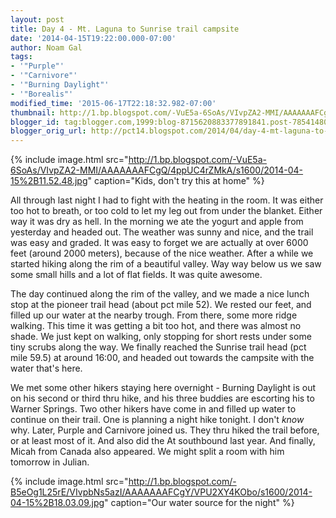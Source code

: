 ```yaml
---
layout: post
title: Day 4 - Mt. Laguna to Sunrise trail campsite
date: '2014-04-15T19:22:00.000-07:00'
author: Noam Gal
tags:
- '"Purple"'
- '"Carnivore"'
- '"Burning Daylight"'
- '"Borealis"'
modified_time: '2015-06-17T22:18:32.982-07:00'
thumbnail: http://1.bp.blogspot.com/-VuE5a-6SoAs/VIvpZA2-MMI/AAAAAAAFCgQ/4ppUC4rZMkA/s72-c/2014-04-15%2B11.52.48.jpg
blogger_id: tag:blogger.com,1999:blog-8715620883377891841.post-7854148073280820141
blogger_orig_url: http://pct14.blogspot.com/2014/04/day-4-mt-laguna-to-paradise-trail.html
---
```


{% include image.html src="http://1.bp.blogspot.com/-VuE5a-6SoAs/VIvpZA2-MMI/AAAAAAAFCgQ/4ppUC4rZMkA/s1600/2014-04-15%2B11.52.48.jpg" caption="Kids, don't try this at home" %}

All through last night I had to fight with the heating in the room. It was either too hot to breath, or too cold to let my leg out from under the blanket. Either way it was dry as hell. In the morning we ate the yogurt and apple from yesterday and headed out. The weather was sunny and nice, and the trail was easy and graded. It was easy to forget we are actually at over 6000 feet (around 2000 meters), because of the nice weather. After a while we started hiking along the rim of a beautiful valley. Way way below us we saw some small hills and a lot of flat fields. It was quite awesome.

The day continued along the rim of the valley, and we made a nice lunch stop at the pioneer trail head (about pct mile 52). We rested our feet, and filled up our water at the nearby trough. From there, some more ridge walking. This time it was getting a bit too hot, and there was almost no shade. We just kept on walking, only stopping for short rests under some tiny scrubs along the way. We finally reached the Sunrise trail head (pct mile 59.5) at around 16:00, and headed out towards the campsite with the water that's here.

We met some other hikers staying here overnight - Burning Daylight is out on his second or third thru hike, and his three buddies are escorting his to Warner Springs. Two other hikers have come in and filled up water to continue on their trail. One is planning a night hike tonight. I don't _know_ why. Later, Purple and Carnivore joined us. They thru hiked the trail before, or at least most of it. And also did the At southbound last year. And finally, Micah from Canada also appeared. We might split a room with him tomorrow in Julian.

{% include image.html src="http://1.bp.blogspot.com/-B5eOg1L25rE/VIvpbNs5azI/AAAAAAAFCgY/VPU2XY4KObo/s1600/2014-04-15%2B18.03.09.jpg" caption="Our water source for the night" %}
